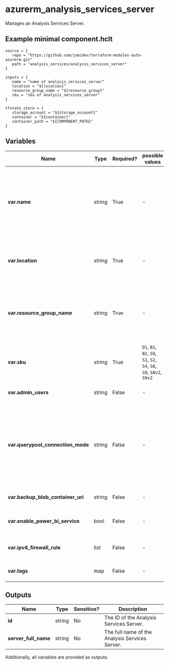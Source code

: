 # azurerm_analysis_services_server

Manages an Analysis Services Server.

## Example minimal component.hclt

```hcl
source = {
   repo = "https://github.com/jumidev/terraform-modules-auto-azurerm.git" 
   path = "analysis_services/analysis_services_server" 
}

inputs = {
   name = "name of analysis_services_server" 
   location = "${location}" 
   resource_group_name = "${resource_group}" 
   sku = "sku of analysis_services_server" 
}

tfstate_store = {
   storage_account = "${storage_account}" 
   container = "${container}" 
   container_path = "${COMPONENT_PATH}" 
}

```

## Variables

| Name | Type | Required? |  possible values |  Description |
| ---- | ---- | --------- |  ----------- | ----------- |
| **var.name** | string | True | -  |  The name of the Analysis Services Server. Only lowercase Alphanumeric characters allowed, starting with a letter. Changing this forces a new resource to be created. | 
| **var.location** | string | True | -  |  The Azure location where the Analysis Services Server exists. Changing this forces a new resource to be created. | 
| **var.resource_group_name** | string | True | -  |  The name of the Resource Group in which the Analysis Services Server should be exist. Changing this forces a new resource to be created. | 
| **var.sku** | string | True | `D1`, `B1`, `B2`, `S0`, `S1`, `S2`, `S4`, `S8`, `S9`, `S8v2`, `S9v2`  |  SKU for the Analysis Services Server. Possible values are: `D1`, `B1`, `B2`, `S0`, `S1`, `S2`, `S4`, `S8`, `S9`, `S8v2` and `S9v2`. | 
| **var.admin_users** | string | False | -  |  List of email addresses of admin users. | 
| **var.querypool_connection_mode** | string | False | -  |  Controls how the read-write server is used in the query pool. If this value is set to `All` then read-write servers are also used for queries. Otherwise with `ReadOnly` these servers do not participate in query operations. | 
| **var.backup_blob_container_uri** | string | False | -  |  URI and SAS token for a blob container to store backups. | 
| **var.enable_power_bi_service** | bool | False | -  |  Indicates if the Power BI service is allowed to access or not. | 
| **var.ipv4_firewall_rule** | list | False | -  |  One or more `ipv4_firewall_rule` block(s) as defined below. | 
| **var.tags** | map | False | -  |  A mapping of tags to assign to the resource. | 



## Outputs

| Name | Type | Sensitive? | Description |
| ---- | ---- | --------- | --------- |
| **id** | string | No  | The ID of the Analysis Services Server. | 
| **server_full_name** | string | No  | The full name of the Analysis Services Server. | 

Additionally, all variables are provided as outputs.
